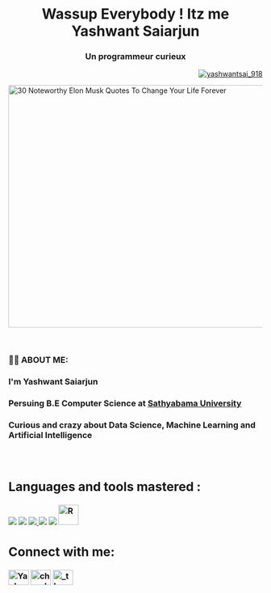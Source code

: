 <p>
  <h1 align="center">Wassup Everybody ! Itz me Yashwant Saiarjun</h1>
</p>
<p>
  <h3 align="center">Un programmeur curieux</h3>
  <p align="right"> <a href="https://twitter.com/yashwantsai_918" target="blank"><img src="https://img.shields.io/twitter/follow/yashwantsai_918?logo=twitter&style=for-the-badge" alt="yashwantsai_918" /></a> </p>
<p>
  <img src="https://www.fearlessmotivation.com/wp-content/uploads/2017/06/elon-quotes-fb.jpg" alt="30 Noteworthy Elon Musk Quotes To Change Your Life Forever" jsname="HiaYvf"        jsaction="load:XAeZkd;" class="n3VNCb" data-noaft="1" style="width: 1000px; height: 480px; margin: 0px;">  
</p>
<br>

<p>
  <h3>🙋‍♂️ ABOUT ME:<h3>
  <h3>I'm Yashwant Saiarjun<h3>
  <h3>Persuing B.E Computer Science at <a href="https://www.sathyabama.ac.in/">Sathyabama University</a>
  <h3>Curious and crazy about Data Science, Machine Learning and Artificial Intelligence<h3>  
</p><br>
    
 
  <im src="https://github-readme-stats.vercel.app/api?username=YashwantSaiarjun&show_icons=true&theme=tokyonight&hide_border=true&locale=en" alt="YashwantSaiarjun">
</p>   
 
    
 ## Languages and tools mastered :
<p align="left"> 
    <a href="https://www.python.org/" target="_blank"> <img src="https://img.icons8.com/color/48/000000/python--v1.png"/></a>
    <a href="https://jupyter.org/" target="_blank"><img src="https://raw.githubusercontent.com/jupyter/jupyter.github.io/master/assets/main-logo.svg"/></a>
    <a href="https://www.java.com" target="_blank"> <img src="https://img.icons8.com/color/48/000000/java-coffee-cup-logo.png"/> </a>
    <a href="https://en.wikipedia.org/wiki/C%2B%2B" target="_blank"><img src="https://img.icons8.com/color/48/000000/c-plus-plus-logo.png"/></a>
    <a href="https://www.figma.com/" target="_blank"><img src="https://img.icons8.com/color/48/000000/figma--v1.png"/></a>
   <img src="https://image.flaticon.com/icons/png/512/2103/2103694.png" alt="R" width="40" height="40"/>&nbsp;

</p>  

<h2 align="left">Connect with me:</h2>
<p align="left">
<a href="https://www.linkedin.com/in/yashwant-saiarjun-s-v-478794197/" target="blank"><img align="center" src="https://raw.githubusercontent.com/rahuldkjain/github-profile-readme-generator/master/src/images/icons/Social/linked-in-alt.svg" alt="Yashwant Saiarjun" height="30" width="40" /></a>
<a href="https://twitter.com/yashwantsai_918" target="blank"><img align="center" src="https://raw.githubusercontent.com/rahuldkjain/github-profile-readme-generator/master/src/images/icons/Social/twitter.svg" alt="chandu_71202" height="30" width="40" /></a>
<a href="https://www.instagram.com/_thearjunsai_/" target="blank"><img align="center" src="https://raw.githubusercontent.com/rahuldkjain/github-profile-readme-generator/master/src/images/icons/Social/instagram.svg" alt="_thrarjunsai_" height="30" width="40" /></a>
</p> 


